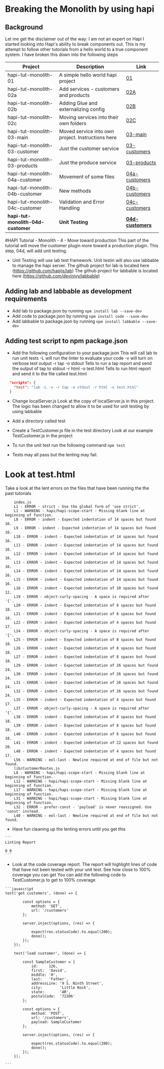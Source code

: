# Breaking the Monolith by using hapi 
## Background
Let me get the disclaimer out of the way: I am not an expert on Hapi
I started looking into Hapi's ability to break components out.
This is my attempt to follow other tutorials from a hello world to a true component system.
I have broken this down into the following steps

| Project  | Description | Link |
|---|---|---|
|hapi-tut-monolith-01|A simple hello world hapi project| [01](https://github.com/quapaw/hapi-tut-monolith-01)|
|hapi-tut-monolith-02a|Add services - customers and products| [02A](https://github.com/quapaw/hapi-tut-monolith-02a)|
|hapi-tut-monolith-02b|Adding Glue and externalizing config| [02B](https://github.com/quapaw/hapi-tut-monolith-02b)|
|hapi-tut-monolith-02c|Moving services into their own folders| [02C](https://github.com/quapaw/hapi-tut-monolith-02c)|
|hapi-tut-monolith-03-main|Moved service into own project. Instructions here| [03-main](https://github.com/quapaw/hapi-tut-monolith-03-main)|
|hapi-tut-monolith-03-customer|Just the customer service| [03-customers](https://github.com/quapaw/hapi-tut-monolith-03-customers)|
|hapi-tut-monolith-03-products|Just the produce service| [03-products](https://github.com/quapaw/hapi-tut-monolith-03-products)|
|hapi-tut-monolith-04a-customer|Movement of some files| [04a-customers](https://github.com/quapaw/hapi-tut-monolith-04a-customers)|
|hapi-tut-monolith-04b-customer|New methods| [04b-customers](https://github.com/quapaw/hapi-tut-monolith-04b-customers)|
|hapi-tut-monolith-04c-customer|Validation and Error Handling|[04c-customers](https://github.com/quapaw/hapi-tut-monolith-04c-customers)|
|**hapi-tut-monolith-04d-customer**|**Unit Testing**|**[04d-customers](https://github.com/quapaw/hapi-tut-monolith-04d-customers)**|


#HAPI Tutorial - Monolith - 4 - Move toward production
This part of the tutorial will move the customer plugin more toward a production plugin.
This step, 04d, will add unit testing.

* Unit Testing will use lab test framework.  Unit testin will also use labbable to manage the hapi server.
    The github project for lab is located here (https://github.com/hapijs/lab)
    The github project for labbable is located here (https://github.com/devinivy/labbable)
    
## Adding lab and labbable as development requirements

* Add lab to package.json by running ```npm install lab --save-dev```
* Add code to package.json by running ```npm install code --save-dev```
* Add labbable to package.json by running ```npm install labbable --save-dev```

## Adding test script to npm package.json

* Add the following configuration to your package.json
    This will call lab to run unit tests
    -L will run the linter to evaluate your code
    -v will turn on verbose test output
    -r tap -o stdout 
        Tells to run a tap report and send the output of tap to stdout
    -r html -o test.html
        Tells to run html report and send it to the file called test.html

```json
  "scripts": {
    "test": "lab -L -v -r tap -o stdout -r html -o test.html"
  }
```

* Change localServer.js
    Look at the copy of localServer.js in this project.  
    The logic has been changed to allow it to be used for unit testing by using labbable
    
* Add a directory called test
* Create a TestCustomer.js file in the test directory
    Look at our example TestCustomer.js in the project
    
    
* To run the unit test run the following command ```npm test```

* Tests may all pass but the lenting may fail.  
# Look at test.html 
Take a look at the lent errors on the files that have been running the the past tutorials    
```
    index.js
    L1 - ERROR - strict - Use the global form of 'use strict'.
    L1 - WARNING - hapi/hapi-scope-start - Missing blank line at beginning of function.
    L8 - ERROR - indent - Expected indentation of 14 spaces but found 16.
    L9 - ERROR - indent - Expected indentation of 14 spaces but found 16.
    L10 - ERROR - indent - Expected indentation of 14 spaces but found 16.
    L11 - ERROR - indent - Expected indentation of 14 spaces but found 16.
    L12 - ERROR - indent - Expected indentation of 14 spaces but found 16.
    L13 - ERROR - indent - Expected indentation of 14 spaces but found 16.
    L14 - ERROR - indent - Expected indentation of 14 spaces but found 16.
    L15 - ERROR - indent - Expected indentation of 14 spaces but found 16.
    L16 - ERROR - indent - Expected indentation of 10 spaces but found 12.
    L19 - ERROR - object-curly-spacing - A space is required after '{'.
    L20 - ERROR - indent - Expected indentation of 8 spaces but found 18.
    L21 - ERROR - indent - Expected indentation of 8 spaces but found 18.
    L22 - ERROR - indent - Expected indentation of 4 spaces but found 17.
    L24 - ERROR - object-curly-spacing - A space is required after '{'.
    L25 - ERROR - indent - Expected indentation of 8 spaces but found 18.
    L26 - ERROR - indent - Expected indentation of 8 spaces but found 18.
    L27 - ERROR - indent - Expected indentation of 8 spaces but found 18.
    L29 - ERROR - indent - Expected indentation of 26 spaces but found 24.
    L30 - ERROR - indent - Expected indentation of 26 spaces but found 24.
    L31 - ERROR - indent - Expected indentation of 26 spaces but found 24.
    L32 - ERROR - indent - Expected indentation of 26 spaces but found 24.
    L35 - ERROR - indent - Expected indentation of 4 spaces but found 17.
    L37 - ERROR - object-curly-spacing - A space is required after '{'.
    L38 - ERROR - indent - Expected indentation of 8 spaces but found 18.
    L39 - ERROR - indent - Expected indentation of 8 spaces but found 18.
    L40 - ERROR - indent - Expected indentation of 8 spaces but found 18.
    L41 - ERROR - indent - Expected indentation of 22 spaces but found 20.
    L48 - ERROR - indent - Expected indentation of 4 spaces but found 17.
    L56 - WARNING - eol-last - Newline required at end of file but not found.
    lib/CustomerRoutes.js
    L8 - WARNING - hapi/hapi-scope-start - Missing blank line at beginning of function.
    L12 - WARNING - hapi/hapi-scope-start - Missing blank line at beginning of function.
    L17 - WARNING - hapi/hapi-scope-start - Missing blank line at beginning of function.
    L31 - WARNING - hapi/hapi-scope-start - Missing blank line at beginning of function.
    L32 - ERROR - prefer-const - 'payload' is never reassigned. Use 'const' instead.
    L40 - WARNING - eol-last - Newline required at end of file but not found.
```

   * Have fun cleaning up the lenting errors until you get this
   
    ```
    Linting Report
    
    0 0
    ```

   * Look at the code coverage report.
     The report will highlight lines of code that have not been tested with your unit test.
     See how close to 100% coverage you can get
     You can add the following code to TestCustomer.js to get to 100% coverage
    
   
    ```javascript
    test('get customers', (done) => {
    
            const options = {
                method: 'GET',
                url: '/customers'
            };
    
            server.inject(options, (res) => {
    
                expect(res.statusCode).to.equal(200);
                done();
            });
        });
    
        test('load customer', (done) => {
    
            const SampleCustomer = {
                id:     126,
                first:  'David',
                middle: 'H',
                last:   'Father',
                addressLine: '9 S. Ninth Street',
                city:        'Little Rock',
                state:       'AR',
                postalCode:  '72206'
            };
    
            const options = {
                method: 'POST',
                url: '/customers',
                payload: SampleCustomer
            };
    
            server.inject(options, (res) => {
    
                expect(res.statusCode).to.equal(200);
                done();
            });
        });
    
    ```